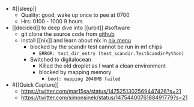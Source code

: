 - #[[sleep]]
    - Quality: good, wake up once to pee at 0700
    - Hrs: 0100 - 1000 9 hours
- [[decided]] to deep dive into [[urbit]] #software
    - git clone the source code from [github](https://github.com/urbit/urbit)
    - install [[nix]] and learn about nix in [nix menu](https://nixos.org/manual/nix/unstable/command-ref/nix-env.html)
        - blocked by the scandir test cannot be run in m1 chips
            - `ERROR: test_dir_entry (test_scandir.TestScandirPython)`
        - Switched to digitalocean
            - Killed the old droplet as I want a clean environment
            - blocked by mapping memory
                - `boot: mapping 2048MB failed`
- #[[Quick Capture]]
    - https://twitter.com/mar15sa/status/1475251302569447426?s=21
    - https://twitter.com/simonsinek/status/1475440076188491779?s=21
